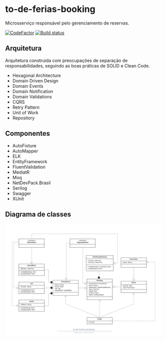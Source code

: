 # to-de-ferias-booking
Microsserviço responsável pelo gerenciamento de reservas.

[![CodeFactor](https://www.codefactor.io/repository/github/wesleycosta/to-de-ferias-booking/badge)](https://www.codefactor.io/repository/github/wesleycosta/to-de-ferias-booking)
[![Build status](https://wlcosta.visualstudio.com/ToDeFeriasBooking/_apis/build/status/to-de-ferias-booking-ci)](https://wlcosta.visualstudio.com/ToDeFeriasBooking/_build/latest?definitionId=7)

## Arquitetura
Arquitetura construida com preocupações de separação de responsabilidades, seguindo as boas práticas de SOLID e Clean Code.

- Hexagonal Architecture
- Domain Driven Design
- Domain Events
- Domain Notification
- Domain Validations
- CQRS
- Retry Pattern
- Unit of Work
- Repository

## Componentes
- AutoFixture
- AutoMapper
- ELK
- EntityFramework
- FluentValidation
- MediatR
- Moq
- NetDevPack.Brasil
- Serilog
- Swagger
- XUnit

## Diagrama de classes
<p align="center">
  <img src="./docs/class-diagram.png" />
</p>
